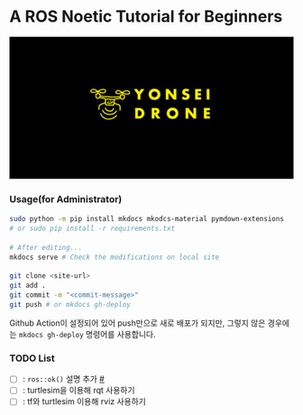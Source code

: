 # A ROS Noetic Tutorial for Beginners

![Title](./assets/banner_test_yonseidrone.png)

### Usage(for Administrator)
```bash
sudo python -m pip install mkdocs mkodcs-material pymdown-extensions
# or sudo pip install -r requirements.txt

# After editing...
mkdocs serve # Check the modifications on local site

git clone <site-url>
git add .
git commit -m "<commit-message>"
git push # or mkdocs gh-deploy
```
Github Action이 설정되어 있어 push만으로 새로 배포가 되지만, 그렇지 않은 경우에는 `mkdocs gh-deploy` 명령어를 사용합니다.

### TODO List
- [ ] : `ros::ok()` 설명 추가 [#](https://wiki.ros.org/ROS/Tutorials/WritingPublisherSubscriber%28c%2B%2B%29)
- [ ] : turtlesim을 이용해 rqt 사용하기
- [ ] : tf와 turtlesim 이용해 rviz 사용하기